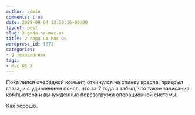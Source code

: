 ```yaml
---
author: admin
comments: true
date: 2009-08-04 13:50:16+00:00
layout: post
slug: 2-goda-na-mac-os
title: 2 года на Mac OS
wordpress_id: 1071
categories:
- О технологиях
tags:
- Mac OS X
---
```


Пока лился очередной коммит, откинулся на спинку кресла, прикрыл глаза, и с удивлением понял, что за 2 года я забыл, что такое зависания компьютера и вынужденные перезагрузки операционной системы.

Как хорошо.
